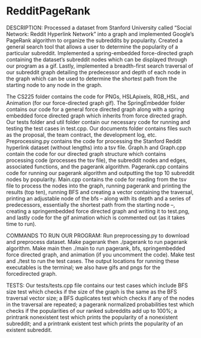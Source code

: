 # RedditPageRank

DESCRIPTION: Processed a dataset from Stanford University called “Social Network: Reddit Hyperlink Network” into a graph and implemented Google’s PageRank algorithm to organize the subreddits by popularity. Created a general search tool that allows a user to determine the popularity of a particular subreddit. Implemented a spring-embedded force-directed graph containing the dataset’s subreddit nodes which can be displayed through our program as a gif. Lastly, implemented a breadth-first search traversal of our subreddit graph detailing the predecessor and depth of each node in the graph which can be used to determine the shortest path from the starting node to any node in the graph.

The CS225 folder contains the code for PNGs, HSLApixels, RGB_HSL, and Animation (for our force-directed graph gif). The SpringEmbedder folder contains our code for a general force directed graph along with a spring embedded force directed graph which inherits from force directed graph. Our tests folder and util folder contain our necessary code for running and testing the test cases in test.cpp. Our documents folder contains files such as the proposal, the team contract, the development log, etc. Preprocessing.py contains the code for processing the Stanford Reddit hyperlink dataset (without lengths) into a tsv file. Graph.h and Graph.cpp contain the code for our directed graph structure which contains processing code (processes the tsv file), the subreddit nodes and edges, associated functions, and the pagerank algorithm. Pagerank.cpp contains code for running our pagerank algorithm and outputting the top 10 subreddit nodes by popularity. Main.cpp contains the code for reading from the tsv file to process the nodes into the graph, running pagerank and printing the results (top ten), running BFS and creating a vector containing the traversal, printing an adjustable node of the bfs – along with its depth and a series of predecessors, essentially the shortest path from the starting node –, creating a springembedded force directed graph and writing it to test.png, and lastly code for the gif animation which is commented out (as it takes time to run).

COMMANDS TO RUN OUR PROGRAM: Run preprocessing.py to download and preprocess dataset. Make pagerank then ./pagerank to run pagerank algorithm. Make main then ./main to run pagerank, bfs, springembedded force directed graph, and animation (if you uncomment the code). Make test and ./test to run the test cases. The output locations for running these executables is the terminal; we also have gifs and pngs for the forcedirected graph.

TESTS: Our tests/tests.cpp file contains our test cases which include BFS size test which checks if the size of the graph is the same as the BFS traversal vector size; a BFS duplicates test which checks if any of the nodes in the traversal are repeated; a pagerank normalized probabilities test which checks if the popularities of our ranked subreddits add up to 100%; a printrank nonexistent test which prints the popularity of a nonexistent subreddit; and a printrank existent test which prints the popularity of an existent subreddit.

